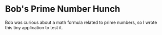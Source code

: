 # Bob's Prime Number Hunch

Bob was curious about a math formula related to prime numbers, so I wrote this tiny application to test it.
